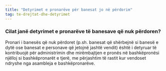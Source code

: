 ```yaml
---
title: "Detyrimet e pronarëve për banesat jo në përdorim"
tag: te-drejtat-dhe-detyrimet
---
```


### Cilat janë detyrimet e pronarëve të banesave që nuk përdoren?

Pronari i banesës që nuk përdoret (p.sh. banesat që shërbejnë si banesë e dytë ose banesat e personave që jetojnë jashtë vendit) është i detyruar të kontribuojë për administrimin dhe mirëmbajtjen e pronës në bashkëpronësi njëlloj si bashkëpronarët e tjerë, me përjashtim të rastit kur vendoset ndryshe nga asambleja e bashkëpronarëve.
